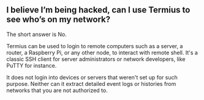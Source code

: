 ## I believe I’m being hacked, can I use Termius to see who’s on my network?
The short answer is No.

Termius can be used to login to remote computers such as a server, a router, a Raspberry Pi, or any other node, to interact with remote shell. It's a classic SSH client for server administrators or network developers, like PuTTY for instance.

It does not login into devices or servers that weren't set up for such purpose. Neither can it extract detailed event logs or histories from networks that you are not authorized to.